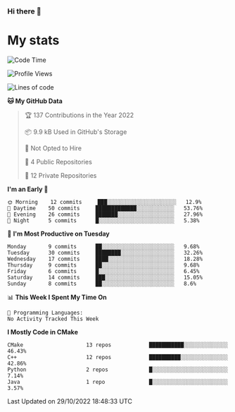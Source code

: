 ### Hi there 👋

# My stats

<!--START_SECTION:waka-->
![Code Time](http://img.shields.io/badge/Code%20Time-103%20hrs%2026%20mins-blue)

![Profile Views](http://img.shields.io/badge/Profile%20Views-1-blue)

![Lines of code](https://img.shields.io/badge/From%20Hello%20World%20I%27ve%20Written-58%20Thousand%20lines%20of%20code-blue)

**🐱 My GitHub Data** 

> 🏆 137 Contributions in the Year 2022
 > 
> 📦 9.9 kB Used in GitHub's Storage 
 > 
> 🚫 Not Opted to Hire
 > 
> 📜 4 Public Repositories 
 > 
> 🔑 12 Private Repositories  
 > 
**I'm an Early 🐤** 

```text
🌞 Morning    12 commits     ███░░░░░░░░░░░░░░░░░░░░░░   12.9% 
🌆 Daytime    50 commits     █████████████░░░░░░░░░░░░   53.76% 
🌃 Evening    26 commits     ███████░░░░░░░░░░░░░░░░░░   27.96% 
🌙 Night      5 commits      █░░░░░░░░░░░░░░░░░░░░░░░░   5.38%

```
📅 **I'm Most Productive on Tuesday** 

```text
Monday       9 commits      ██░░░░░░░░░░░░░░░░░░░░░░░   9.68% 
Tuesday      30 commits     ████████░░░░░░░░░░░░░░░░░   32.26% 
Wednesday    17 commits     ████░░░░░░░░░░░░░░░░░░░░░   18.28% 
Thursday     9 commits      ██░░░░░░░░░░░░░░░░░░░░░░░   9.68% 
Friday       6 commits      █░░░░░░░░░░░░░░░░░░░░░░░░   6.45% 
Saturday     14 commits     ███░░░░░░░░░░░░░░░░░░░░░░   15.05% 
Sunday       8 commits      ██░░░░░░░░░░░░░░░░░░░░░░░   8.6%

```


📊 **This Week I Spent My Time On** 

```text
💬 Programming Languages: 
No Activity Tracked This Week

```

**I Mostly Code in CMake** 

```text
CMake                    13 repos            ███████████░░░░░░░░░░░░░░   46.43% 
C++                      12 repos            ██████████░░░░░░░░░░░░░░░   42.86% 
Python                   2 repos             █░░░░░░░░░░░░░░░░░░░░░░░░   7.14% 
Java                     1 repo              █░░░░░░░░░░░░░░░░░░░░░░░░   3.57%

```



 Last Updated on 29/10/2022 18:48:33 UTC
<!--END_SECTION:waka-->
